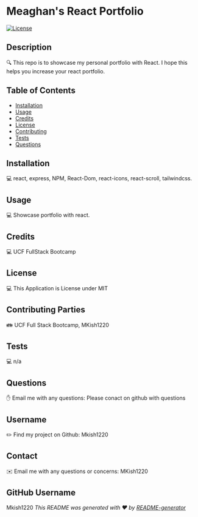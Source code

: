 # Meaghan's React Portfolio

 [![License](https://img.shields.io/badge/License-MIT-blue.svg)](https://opensource.org/licenses/MIT)

  ## Description
  🔍 This repo is to showcase my personal portfolio with React. I hope this helps you increase your react portfolio.

  ## Table of Contents
   * [Installation](#installation)
   * [Usage](#usage)
   * [Credits](#credits)
   * [License](#license)
   * [Contributing](#contributing)
   * [Tests](#tests)
   * [Questions](#questions)
   
  ## Installation
  💻 react, express, NPM, React-Dom, react-icons, react-scroll, tailwindcss.
  
  ## Usage
  💻 Showcase portfolio with react. 

  ## Credits
  💻 UCF FullStack Bootcamp 

  ## License
  💻 This Application is License under MIT


  ## Contributing Parties
  👪 UCF Full Stack Bootcamp, MKish1220

  ## Tests
  💻 n/a

  ## Questions
  ✋ Email me with any questions: Please conact on github with questions 

  ## Username
  ✏️ Find my project on Github: Mkish1220

  ## Contact
  ✉️ Email me with any questions or concerns: MKish1220

  ## GitHub Username
   Mkish1220
  _This README was generated with ❤️ by [README-generator](https://github.com/Mkish1220/MyREADME)_
